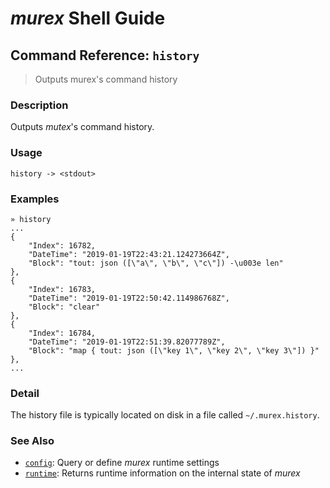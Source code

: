 # _murex_ Shell Guide

## Command Reference: `history`

> Outputs murex's command history

### Description

Outputs _mutex_'s command history.

### Usage

    history -> <stdout>

### Examples

    » history
    ...
    {
        "Index": 16782,
        "DateTime": "2019-01-19T22:43:21.124273664Z",
        "Block": "tout: json ([\"a\", \"b\", \"c\"]) -\u003e len"
    },
    {
        "Index": 16783,
        "DateTime": "2019-01-19T22:50:42.114986768Z",
        "Block": "clear"
    },
    {
        "Index": 16784,
        "DateTime": "2019-01-19T22:51:39.82077789Z",
        "Block": "map { tout: json ([\"key 1\", \"key 2\", \"key 3\"]) }"
    },
    ...

### Detail

The history file is typically located on disk in a file called `~/.murex.history`.

### See Also

* [`config`](../commands/config.md):
  Query or define _murex_ runtime settings
* [`runtime`](../commands/runtime.md):
  Returns runtime information on the internal state of _murex_